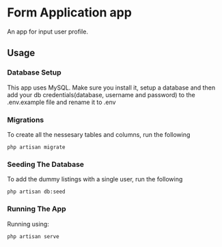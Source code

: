 # Form Application app

An app for input user profile.

## Usage

### Database Setup
This app uses MySQL. Make sure you install it, setup a database and then add your db credentials(database, username and password) to the .env.example file and rename it to .env

### Migrations
To create all the nessesary tables and columns, run the following
```
php artisan migrate
```

### Seeding The Database
To add the dummy listings with a single user, run the following
```
php artisan db:seed
```

### Running The App
Running using:
```
php artisan serve
```
